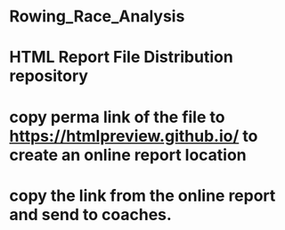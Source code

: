# Rowing_Race_Analysis

# HTML Report File Distribution repository

# copy perma link of the file to <https://htmlpreview.github.io/> to create an online report location
# copy the link from the online report and send to coaches.

